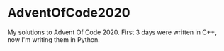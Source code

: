 # AdventOfCode2020
My solutions to Advent Of Code 2020. First 3 days were written in C++, now I'm writing them in Python.
